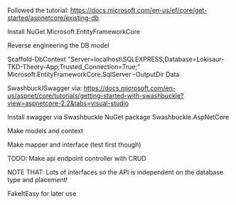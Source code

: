 Followed the tutorial: https://docs.microsoft.com/en-us/ef/core/get-started/aspnetcore/existing-db

Install NuGet
Microsoft.EntityFrameworkCore

Reverse engineering the DB model
    
Scaffold-DbContext "Server=localhost\SQLEXPRESS;Database=Lokisaur-TKD-Theory-App;Trusted_Connection=True;" Microsoft.EntityFrameworkCore.SqlServer -OutputDir Data

Swashbuck/Swagger via: https://docs.microsoft.com/en-us/aspnet/core/tutorials/getting-started-with-swashbuckle?view=aspnetcore-2.2&tabs=visual-studio

Install swagger via Swashbuckle NuGet package
Swashbuckle.AspNetCore

Make models and context

Make mapper and interface (test first though)

TODO: Make api endpoint controller with CRUD


NOTE THAT: Lots of interfaces so the API is independent on the database type and placement!





FakeItEasy for later use